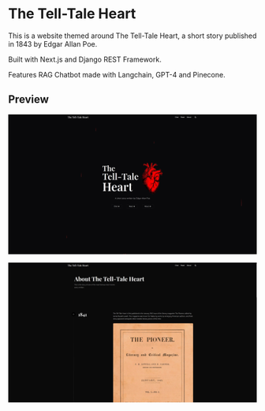 # The Tell-Tale Heart

This is a website themed around The Tell-Tale Heart, a short story published in 1843 by Edgar Allan Poe.

Built with Next.js and Django REST Framework.

Features RAG Chatbot made with Langchain, GPT-4 and Pinecone.

## Preview

![Title Page](/assets/home.png)

![About Page](/assets/about.png)
